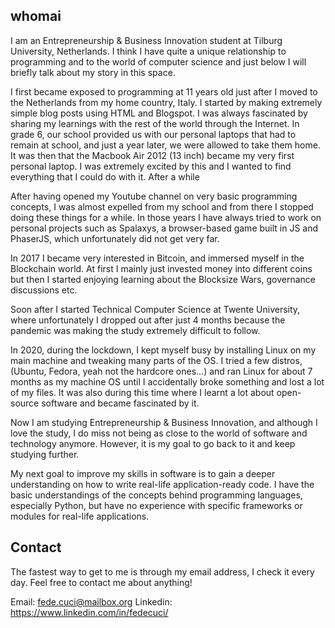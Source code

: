 ## whomai

I am an Entrepreneurship & Business Innovation student at Tilburg University, Netherlands. I think I have quite a unique relationship to programming and to the world of computer science and just below I will briefly talk about my story in this space.

I first became exposed to programming at 11 years old just after I moved to the Netherlands from my home country, Italy. I started by making extremely simple blog posts using HTML and Blogspot. I was always fascinated by sharing my learnings with the rest of the world through the Internet. In grade 6, our school provided us with our personal laptops that had to remain at school, and just a year later, we were allowed to take them home. It was then that the Macbook Air 2012 (13 inch) became my very first personal laptop. I was extremely excited by this and I wanted to find everything that I could do with it. After a while

After having opened my Youtube channel on very basic programming concepts, I was almost expelled from my school and from there I stopped doing these things for a while. In those years I have always tried to work on personal projects such as Spalaxys, a browser-based game built in JS and PhaserJS, which unfortunately did not get very far. 

In 2017 I became very interested in Bitcoin, and immersed myself in the Blockchain world. At first I mainly just invested money into different coins but then I started enjoying learning about the Blocksize Wars, governance discussions etc.

Soon after I started Technical Computer Science at Twente University, where unfortunately I dropped out after just 4 months because the pandemic was making the study extremely difficult to follow.

In 2020, during the lockdown, I kept myself busy by installing Linux on my main machine and tweaking many parts of the OS. I tried a few distros, (Ubuntu, Fedora, yeah not the hardcore ones...) and ran Linux for about 7 months as my machine OS until I accidentally broke something and lost a lot of my files. It was also during this time where I learnt a lot about open-source software and became fascinated by it.

Now I am studying Entrepreneurship & Business Innovation, and although I love the study, I do miss not being as close to the world of software and technology anymore. However, it is my goal to go back to it and keep studying further.

My next goal to improve my skills in software is to gain a deeper understanding on how to write real-life application-ready code. I have the basic understandings of the concepts behind programming languages, especially Python, but have no experience with specific frameworks or modules for real-life applications.


## Contact

The fastest way to get to me is through my email address, I check it every day. Feel free to contact me about anything!

Email: fede.cuci@mailbox.org
Linkedin: https://www.linkedin.com/in/fedecuci/

